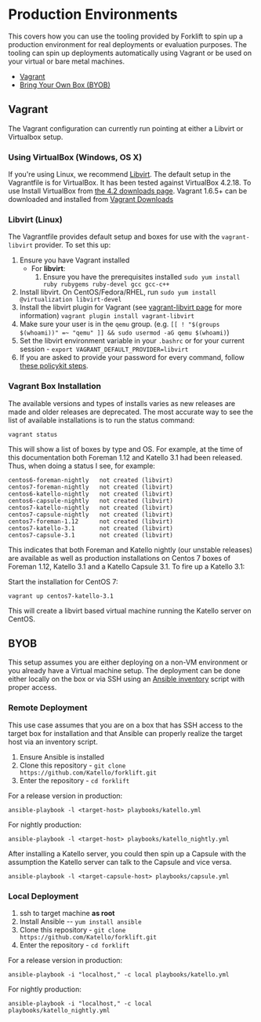 # Production Environments

This covers how you can use the tooling provided by Forklift to spin up a production environment for real deployments or evaluation purposes. The tooling can spin up deployments automatically using Vagrant or be used on your virtual or bare metal machines.

 * [Vagrant](#vagrant)
 * [Bring Your Own Box (BYOB)](#byob)


## Vagrant

The Vagrant configuration can currently run pointing at either a Libvirt or Virtualbox setup.

### Using VirtualBox (Windows, OS X)

If you're using Linux, we recommend [Libvirt](#libvirt). The default setup in the Vagrantfile is for VirtualBox. It has been tested against VirtualBox 4.2.18.  To use Install VirtualBox from [the 4.2 downloads
page](https://www.virtualbox.org/wiki/Download_Old_Builds_4_2). Vagrant 1.6.5+ can be downloaded and installed from [Vagrant Downloads](http://www.vagrantup.com/downloads.html)

### Libvirt (Linux)

The Vagrantfile provides default setup and boxes for use with the `vagrant-libvirt` provider. To set this up:

1. Ensure you have Vagrant installed
   * For **libvirt**:
     1. Ensure you have the prerequisites installed `sudo yum install ruby rubygems ruby-devel gcc gcc-c++`
1. Install libvirt. On CentOS/Fedora/RHEL, run `sudo yum install @virtualization libvirt-devel`
1. Install the libvirt plugin for Vagrant (see [vagrant-libvirt page](https://github.com/vagrant-libvirt/vagrant-libvirt) for more information) `vagrant plugin install vagrant-libvirt`
1. Make sure your user is in the `qemu` group. (e.g. `[[ ! "$(groups $(whoami))" =~ "qemu" ]] && sudo usermod -aG qemu $(whoami)`)
1. Set the libvirt environment variable in your `.bashrc` or for your current session - `export VAGRANT_DEFAULT_PROVIDER=libvirt`
1. If you are asked to provide your password for every command, follow [these policykit steps](https://developer.fedoraproject.org/tools/vagrant/vagrant-libvirt.html).

### Vagrant Box Installation

The available versions and types of installs varies as new releases are made and older releases are deprecated. The most accurate way to see the list of available installations is to run the status command:

```
vagrant status
```

This will show a list of boxes by type and OS. For example, at the time of this documentation both Foreman 1.12 and Katello 3.1 had been released. Thus, when doing a status I see, for example:

```
centos6-foreman-nightly   not created (libvirt)
centos7-foreman-nightly   not created (libvirt)
centos6-katello-nightly   not created (libvirt)
centos6-capsule-nightly   not created (libvirt)
centos7-katello-nightly   not created (libvirt)
centos7-capsule-nightly   not created (libvirt)
centos7-foreman-1.12      not created (libvirt)
centos7-katello-3.1       not created (libvirt)
centos7-capsule-3.1       not created (libvirt)
```

This indicates that both Foreman and Katello nightly (our unstable releases) are available as well as production installations on Centos 7 boxes of Foreman 1.12, Katello 3.1 and a Katello Capsule 3.1. To fire up a Katello 3.1:

Start the installation for CentOS 7:

    vagrant up centos7-katello-3.1

This will create a libvirt based virtual machine running the Katello server on CentOS.


## BYOB

This setup assumes you are either deploying on a non-VM environment or you already have a Virtual machine setup. The deployment can be done either locally on the box or via SSH using an [Ansible inventory](http://docs.ansible.com/ansible/intro_inventory.html) script with proper access.

### Remote Deployment

This use case assumes that you are on a box that has SSH access to the target box for installation and that Ansible can properly realize the target host via an inventory script.

1. Ensure Ansible is installed
2. Clone this repository - `git clone https://github.com/Katello/forklift.git`
3. Enter the repository - `cd forklift`

For a release version in production:

    ansible-playbook -l <target-host> playbooks/katello.yml

For nightly production:

    ansible-playbook -l <target-host> playbooks/katello_nightly.yml


After installing a Katello server, you could then spin up a Capsule with the assumption the Katello server can talk to the Capsule and vice versa.

    ansible-playbook -l <target-capsule-host> playbooks/capsule.yml

### Local Deployment

1. ssh to target machine **as root**
2. Install Ansible -- `yum install ansible`
3. Clone this repository - `git clone https://github.com/Katello/forklift.git`
4. Enter the repository - `cd forklift`

For a release version in production:

    ansible-playbook -i "localhost," -c local playbooks/katello.yml

For nightly production:

    ansible-playbook -i "localhost," -c local playbooks/katello_nightly.yml
